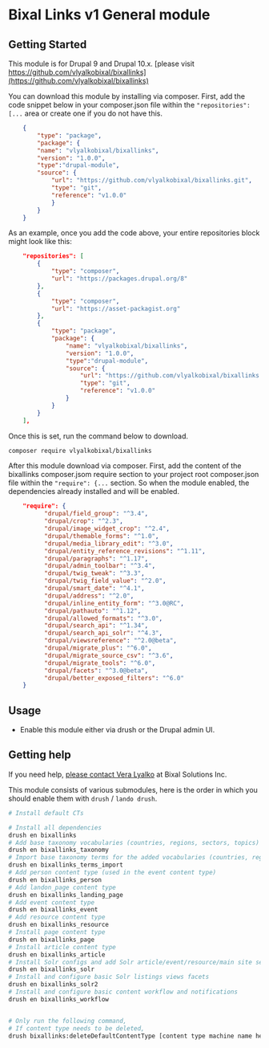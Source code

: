 # Bixal Links v1 General module


## Getting Started
This module is for Drupal 9 and Drupal 10.x. 
[please visit https://github.com/vlyalkobixal/bixallinks](https://github.com/vlyalkobixal/bixallinks)

You can download this module by installing via composer. First, add
the code snippet below in your composer.json file within the
`"repositories": [...` area or create one if you do not have this.

```json
    {
        "type": "package",
        "package": {
        "name": "vlyalkobixal/bixallinks",
        "version": "1.0.0",
        "type":"drupal-module",
        "source": {
            "url": "https://github.com/vlyalkobixal/bixallinks.git",
            "type": "git",
            "reference": "v1.0.0"
            }
        }
    }
```

As an example, once you add the code above, your entire repositories block might look like this:

```json
    "repositories": [
        {
            "type": "composer",
            "url": "https://packages.drupal.org/8"
        },
        {
            "type": "composer",
            "url": "https://asset-packagist.org"
        },
        {
            "type": "package",
            "package": {
                "name": "vlyalkobixal/bixallinks",
                "version": "1.0.0",
                "type":"drupal-module",
                "source": {
                    "url": "https://github.com/vlyalkobixal/bixallinks.git",
                    "type": "git",
                    "reference": "v1.0.0"
                }
            }
        }
    ],
```

Once this is set, run the command below to download.

```bash
composer require vlyalkobixal/bixallinks
```
After this module download via composer. First, add
the content of the bixallinks composer.jsom require section to your project root
composer.json file within the
`"require": {...` section. So when the module enabled, the dependencies 
already installed and will be enabled.

```json
    "require": {
          "drupal/field_group": "^3.4",
          "drupal/crop": "^2.3",
          "drupal/image_widget_crop": "^2.4",
          "drupal/themable_forms": "^1.0",
          "drupal/media_library_edit": "^3.0",
          "drupal/entity_reference_revisions": "^1.11",
          "drupal/paragraphs": "^1.17",
          "drupal/admin_toolbar": "^3.4",
          "drupal/twig_tweak": "^3.3",
          "drupal/twig_field_value": "^2.0",
          "drupal/smart_date": "^4.1",
          "drupal/address": "^2.0",
          "drupal/inline_entity_form": "^3.0@RC",
          "drupal/pathauto": "^1.12",
          "drupal/allowed_formats": "^3.0",
          "drupal/search_api": "^1.34",
          "drupal/search_api_solr": "^4.3",
          "drupal/viewsreference": "^2.0@beta",
          "drupal/migrate_plus": "^6.0",
          "drupal/migrate_source_csv": "^3.6",
          "drupal/migrate_tools": "^6.0",
          "drupal/facets": "^3.0@beta",
          "drupal/better_exposed_filters": "^6.0"
    }
```

## Usage
* Enable this module either via drush or the Drupal admin UI.

## Getting help
If you need help, [please contact Vera Lyalko](mailto:vera.lyalko@bixal.com) at Bixal Solutions Inc.


This module consists of various submodules, here is the order in which you should enable them with `drush` / `lando drush`.

```bash
# Install default CTs

# Install all dependencies
drush en bixallinks
# Add base taxonomy vocabularies (countries, regions, sectors, topics)
drush en bixallinks_taxonomy
# Import base taxonomy terms for the added vocabularies (countries, regions, sectors, topics)
drush en bixallinks_terms_import
# Add person content type (used in the event content type)
drush en bixallinks_person
# Add landon_page content type 
drush en bixallinks_landing_page
# Add event content type 
drush en bixallinks_event
# Add resource content type 
drush en bixallinks_resource
# Install page content type
drush en bixallinks_page
# Install article content type
drush en bixallinks_article
# Install Solr configs and add Solr article/event/resource/main site search listings views
drush en bixallinks_solr
# Install and configure basic Solr listings views facets
drush en bixallinks_solr2
# Install and configure basic content workflow and notifications
drush en bixallinks_workflow


# Only run the following command,
# If content type needs to be deleted,
drush bixallinks:deleteDefaultContentType [content type machine name here]
```
